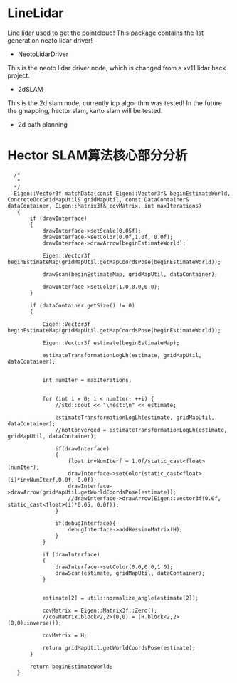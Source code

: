 # LineLidar
Line lidar used to get the pointcloud!
This package contains the 1st generation neato lidar driver! 

- NeotoLidarDriver 
 
 This is the neoto lidar driver node, which is changed from a xv11 lidar hack project.
 
 - 2dSLAM
 
 This is the 2d slam node, currently icp algorithm was tested! In the future the gmapping, hector slam, karto slam will be tested.
 
 - 2d path planning
 
 # Hector SLAM算法核心部分分析
 ```
   /*
    *
   */
   Eigen::Vector3f matchData(const Eigen::Vector3f& beginEstimateWorld, ConcreteOccGridMapUtil& gridMapUtil, const DataContainer& dataContainer, Eigen::Matrix3f& covMatrix, int maxIterations)
    {
        if (drawInterface)
        {
            drawInterface->setScale(0.05f);
            drawInterface->setColor(0.0f,1.0f, 0.0f);
            drawInterface->drawArrow(beginEstimateWorld);

            Eigen::Vector3f beginEstimateMap(gridMapUtil.getMapCoordsPose(beginEstimateWorld));

            drawScan(beginEstimateMap, gridMapUtil, dataContainer);

            drawInterface->setColor(1.0,0.0,0.0);
        }

        if (dataContainer.getSize() != 0)
        {

            Eigen::Vector3f beginEstimateMap(gridMapUtil.getMapCoordsPose(beginEstimateWorld));

            Eigen::Vector3f estimate(beginEstimateMap);

            estimateTransformationLogLh(estimate, gridMapUtil, dataContainer);


            int numIter = maxIterations;


            for (int i = 0; i < numIter; ++i) {
                //std::cout << "\nest:\n" << estimate;

                estimateTransformationLogLh(estimate, gridMapUtil, dataContainer);
                //notConverged = estimateTransformationLogLh(estimate, gridMapUtil, dataContainer);

                if(drawInterface)
                {
                    float invNumIterf = 1.0f/static_cast<float> (numIter);
                    drawInterface->setColor(static_cast<float>(i)*invNumIterf,0.0f, 0.0f);
                    drawInterface->drawArrow(gridMapUtil.getWorldCoordsPose(estimate));
                    //drawInterface->drawArrow(Eigen::Vector3f(0.0f, static_cast<float>(i)*0.05, 0.0f));
                }

                if(debugInterface){
                    debugInterface->addHessianMatrix(H);
                }
            }

            if (drawInterface)
            {
                drawInterface->setColor(0.0,0.0,1.0);
                drawScan(estimate, gridMapUtil, dataContainer);
            }


            estimate[2] = util::normalize_angle(estimate[2]);

            covMatrix = Eigen::Matrix3f::Zero();
            //covMatrix.block<2,2>(0,0) = (H.block<2,2>(0,0).inverse());

            covMatrix = H;

            return gridMapUtil.getWorldCoordsPose(estimate);
        }

        return beginEstimateWorld;
    }
 ```